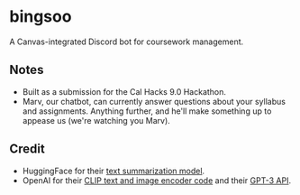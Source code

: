 # bingsoo
A Canvas-integrated Discord bot for coursework management.

## Notes
- Built as a submission for the Cal Hacks 9.0 Hackathon.
- Marv, our chatbot, can currently answer questions about your syllabus and assignments. Anything further, and he'll make something up to appease us (we're watching you Marv).

## Credit
- HuggingFace for their [text summarization model](https://huggingface.co/facebook/bart-large-cnn).
- OpenAI for their [CLIP text and image encoder code](https://huggingface.co/openai/clip-vit-base-patch16) and their [GPT-3 API](https://openai.com/api/).
